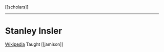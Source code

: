 [[scholars]]
***
# Stanley Insler
[Wikipedia](https://en.wikipedia.org/wiki/Stanley-Insler)
Taught [[jamison]]